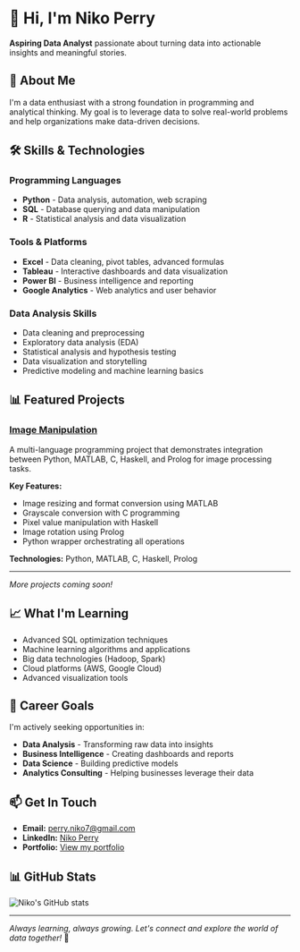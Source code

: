 # 👋 Hi, I'm Niko Perry

**Aspiring Data Analyst** passionate about turning data into actionable insights and meaningful stories.

## 🎯 About Me

I'm a data enthusiast with a strong foundation in programming and analytical thinking. My goal is to leverage data to solve real-world problems and help organizations make data-driven decisions.

## 🛠️ Skills & Technologies

### Programming Languages
- **Python** - Data analysis, automation, web scraping
- **SQL** - Database querying and data manipulation
- **R** - Statistical analysis and data visualization

### Tools & Platforms
- **Excel** - Data cleaning, pivot tables, advanced formulas
- **Tableau** - Interactive dashboards and data visualization
- **Power BI** - Business intelligence and reporting
- **Google Analytics** - Web analytics and user behavior

### Data Analysis Skills
- Data cleaning and preprocessing
- Exploratory data analysis (EDA)
- Statistical analysis and hypothesis testing
- Data visualization and storytelling
- Predictive modeling and machine learning basics

## 📊 Featured Projects

### [Image Manipulation](https://github.com/Marlontino/Image-Manipulation)
A multi-language programming project that demonstrates integration between Python, MATLAB, C, Haskell, and Prolog for image processing tasks.

**Key Features:**
- Image resizing and format conversion using MATLAB
- Grayscale conversion with C programming
- Pixel value manipulation with Haskell
- Image rotation using Prolog
- Python wrapper orchestrating all operations

**Technologies:** Python, MATLAB, C, Haskell, Prolog

---

*More projects coming soon!*

## 📈 What I'm Learning

- Advanced SQL optimization techniques
- Machine learning algorithms and applications
- Big data technologies (Hadoop, Spark)
- Cloud platforms (AWS, Google Cloud)
- Advanced visualization tools

## 🎯 Career Goals

I'm actively seeking opportunities in:
- **Data Analysis** - Transforming raw data into insights
- **Business Intelligence** - Creating dashboards and reports
- **Data Science** - Building predictive models
- **Analytics Consulting** - Helping businesses leverage their data

## 📫 Get In Touch

- **Email:** perry.niko7@gmail.com
- **LinkedIn:** [Niko Perry](https://www.linkedin.com/in/niko-perry-b66025267)
- **Portfolio:** [View my portfolio](https://your-portfolio-url.com)

## 📊 GitHub Stats

![Niko's GitHub stats](https://github-readme-stats.vercel.app/api?username=Marlontino&show_icons=true&theme=radical)

---

*Always learning, always growing. Let's connect and explore the world of data together!* 🚀
